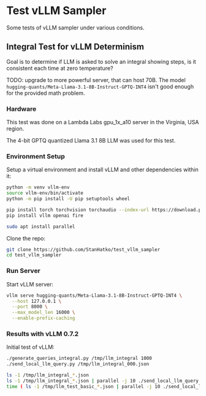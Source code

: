 # Test vLLM Sampler

Some tests of vLLM sampler under various conditions.

## Integral Test for vLLM Determinism

Goal is to determine if LLM is asked to solve an integral showing steps,
is it consistent each time at zero temperature?

TODO: upgrade to more powerful server, that can host 70B.
The model `hugging-quants/Meta-Llama-3.1-8B-Instruct-GPTQ-INT4` isn't good enough
for the provided math problem.

### Hardware

This test was done on a Lambda Labs gpu_1x_a10 server in the Virginia, USA region.

The 4-bit GPTQ quantized Llama 3.1 8B LLM was used for this test.

### Environment Setup

Setup a virtual environment and install vLLM and other dependencies within it:

```bash
python -m venv vllm-env
source vllm-env/bin/activate
python -m pip install -U pip setuptools wheel

pip install torch torchvision torchaudio --index-url https://download.pytorch.org/whl/cu126
pip install vllm openai fire

sudo apt install parallel
```

Clone the repo:

```bash
git clone https://github.com/StanHatko/test_vllm_sampler
cd test_vllm_sampler
```

### Run Server

Start vLLM server:

```bash
vllm serve hugging-quants/Meta-Llama-3.1-8B-Instruct-GPTQ-INT4 \
  --host 127.0.0.1 \
  --port 8000 \
  --max_model_len 16000 \
  --enable-prefix-caching
```

### Results with vLLM 0.7.2

Initial test of vLLM:

```bash
./generate_queries_integral.py /tmp/llm_integral 1000
./send_local_llm_query.py /tmp/llm_integral_000.json

ls -1 /tmp/llm_integral_*.json
ls -1 /tmp/llm_integral_*.json | parallel -j 10 ./send_local_llm_query.py
time ( ls -1 /tmp/llm_test_basic_*.json | parallel -j 10 ./send_local_llm_query.py )
```
